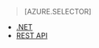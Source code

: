 > [AZURE.SELECTOR]
- [.NET](../articles/media-services/media-services-get-media-processor.md)
- [REST API](../articles/media-services/media-services-rest-get-media-processor.md)

<!---HONumber=August15_HO6-->